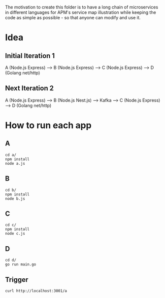 The motivation to create this folder is to have a long chain of microservices in different languages for APM's service map illustration while keeping the code as simple as possible - so that anyone can modify and use it.

# Idea
## Initial Iteration 1
A (Node.js Express) --> B (Node.js Express) --> C (Node.js Express) --> D (Golang net/http)

## Next Iteration 2
A (Node.js Express) --> B (Node.js Nest.js) --> Kafka --> C (Node.js Express) --> D (Golang net/http)

# How to run each app
## A
```
cd a/
npm install
node a.js
```

## B
```
cd b/
npm install
node b.js
```

## C
```
cd c/
npm install
node c.js
```

## D
```
cd d/
go run main.go
```

## Trigger
```
curl http://localhost:3001/a
```
